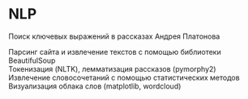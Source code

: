 # NLP
Поиск ключевых выражений в рассказах Андрея Платонова

Парсинг сайта и извлечение текстов с помощью библиотеки BeautifulSoup  
Токенизация (NLTK), лемматизация рассказов (pymorphy2)  
Извлечение словосочетаний с помощью статистических методов  
Визуализация облака слов (matplotlib, wordcloud)
